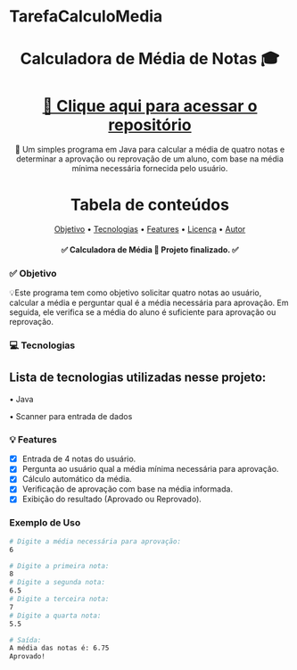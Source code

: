 ﻿# TarefaCalculoMedia
<div align="center">
  
<h1 align="center">Calculadora de Média de Notas 🎓</h1>

<h1 align="center">
    <a href="https://github.com/LeoAbril98/TarefaCalculoMedia">🔗 Clique aqui para acessar o repositório</a>
</h1>

<p align="center">🚀 Um simples programa em Java para calcular a média de quatro notas e determinar a aprovação ou reprovação de um aluno, com base na média mínima necessária fornecida pelo usuário.</p>

Tabela de conteúdos
=================
<p align="center">
 <a href="#-objetivo">Objetivo</a> •
 <a href="#-tecnologias">Tecnologias</a> • 
 <a href="#-features">Features</a> • 
 <a href="https://github.com/LeonardoAbril/CalculadoraMedia/blob/main/LICENSE">Licença</a> • 
 <a href="#-autor">Autor</a>
</p>

<h4 align="center"> 
	✅ Calculadora de Média 🚀 Projeto finalizado.  ✅
</h4>
</div>

### ✅ Objetivo

<p>💡Este programa tem como objetivo solicitar quatro notas ao usuário, calcular a média e perguntar qual é a média necessária para aprovação. Em seguida, ele verifica se a média do aluno é suficiente para aprovação ou reprovação.</p>

### 💻 Tecnologias

<h2>Lista de tecnologias utilizadas nesse projeto: </h2>
<p>• Java</p>
<p>• Scanner para entrada de dados</p>

### 💡 Features

- [x] Entrada de 4 notas do usuário.
- [x] Pergunta ao usuário qual a média mínima necessária para aprovação.
- [x] Cálculo automático da média.
- [x] Verificação de aprovação com base na média informada.
- [x] Exibição do resultado (Aprovado ou Reprovado).

### Exemplo de Uso

```bash
# Digite a média necessária para aprovação:
6

# Digite a primeira nota:
8
# Digite a segunda nota:
6.5
# Digite a terceira nota:
7
# Digite a quarta nota:
5.5

# Saída:
A média das notas é: 6.75
Aprovado!
